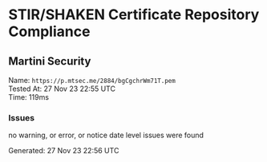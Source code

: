 # STIR/SHAKEN Certificate Repository Compliance

## Martini Security

Name: `https://p.mtsec.me/2884/bgCgchrWm71T.pem`\
Tested At: 27 Nov 23 22:55 UTC\
Time: 119ms

### Issues

no warning, or error, or notice date level issues were found

Generated: 27 Nov 23 22:56 UTC